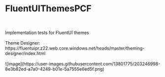 # FluentUIThemesPCF
<br/>
<br/>
Implementation tests for FluentUI themes
<br/>
<br/>
Theme Designer: https://fluentuipr.z22.web.core.windows.net/heads/master/theming-designer/index.html
<br/>
<br/>
![image](https://user-images.githubusercontent.com/13801775/203246998-8e3b82ed-a7a0-4249-b01e-5a7555e6ed5f.png)
<br/>
<br/>

